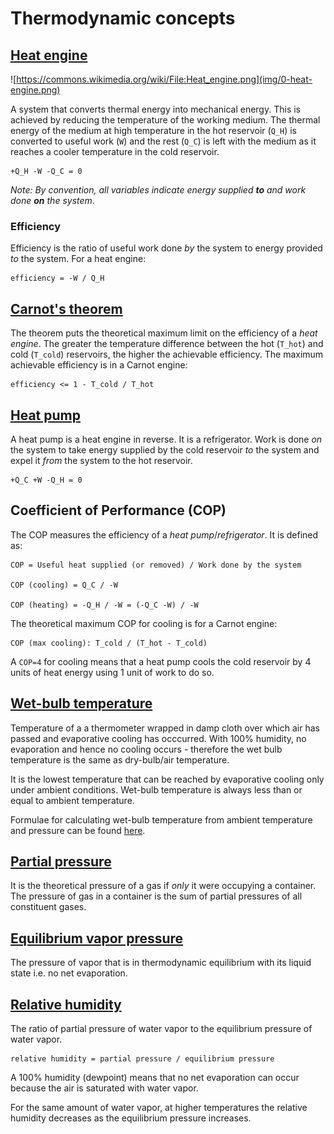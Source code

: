 # Thermodynamic concepts

## [Heat engine][1]

![https://commons.wikimedia.org/wiki/File:Heat_engine.png](img/0-heat-engine.png)

A system that converts thermal energy into mechanical energy. This is achieved by reducing the temperature of the working medium. The thermal energy of the medium at high temperature in the hot reservoir (`Q_H`) is converted to useful work (`W`) and the rest (`Q_C`) is left with the medium as it reaches a cooler temperature in the cold reservoir.

```
+Q_H -W -Q_C = 0
```

*Note: By convention, all variables indicate energy supplied **to** and work done **on** the system*.

### Efficiency

Efficiency is the ratio of useful work done *by* the system to energy provided *to* the system. For a heat engine:

```
efficiency = -W / Q_H
```

## [Carnot's theorem][2]

The theorem puts the theoretical maximum limit on the efficiency of a *heat engine*. The greater the temperature difference between the hot (`T_hot`) and cold (`T_cold`) reservoirs, the higher the achievable efficiency. The maximum achievable efficiency is in a Carnot engine:

```
efficiency <= 1 - T_cold / T_hot
```

## [Heat pump][7]

A heat pump is a heat engine in reverse. It is a refrigerator. Work is done *on* the system to take energy supplied by the cold reservoir *to* the system and expel it *from* the system to the hot reservoir.

```
+Q_C +W -Q_H = 0
```

## Coefficient of Performance (COP)

The COP measures the efficiency of a *heat pump*/*refrigerator*. It is defined as:

```
COP = Useful heat supplied (or removed) / Work done by the system

COP (cooling) = Q_C / -W

COP (heating) = -Q_H / -W = (-Q_C -W) / -W
```

The theoretical maximum COP for cooling is for a Carnot engine:

```
COP (max cooling): T_cold / (T_hot - T_cold)
```

A `COP=4` for cooling means that a heat pump cools the cold reservoir by 4 units of heat energy using 1 unit of work to do so.

## [Wet-bulb temperature][3]

Temperature of a a thermometer wrapped in damp cloth over which air has passed and evaporative cooling has occcurred. With 100% humidity, no evaporation and hence no cooling occurs - therefore the wet bulb temperature is the same as dry-bulb/air temperature.

It is the lowest temperature that can be reached by evaporative cooling only under ambient conditions. Wet-bulb temperature is always less than or equal to ambient temperature.

Formulae for calculating wet-bulb temperature from ambient temperature and pressure can be found [here][7].

## [Partial pressure][4]

It is the theoretical pressure of a gas if *only* it were occupying a container. The pressure of gas in a container is the sum of partial pressures of all constituent gases.

## [Equilibrium vapor pressure][5]

The pressure of vapor that is in thermodynamic equilibrium with its liquid state i.e. no net evaporation.

## [Relative humidity][6]

The ratio of partial pressure of water vapor to the equilibrium pressure of water vapor.

```
relative humidity = partial pressure / equilibrium pressure
```

A 100% humidity (dewpoint) means that no net evaporation can occur because the air is saturated with water vapor.

For the same amount of water vapor, at higher temperatures the relative humidity decreases as the equilibrium pressure increases.

[1]: https://en.wikipedia.org/wiki/Heat_engine
[2]: https://en.wikipedia.org/wiki/Carnot's_theorem_(thermodynamics)
[3]: https://en.wikipedia.org/wiki/Wet-bulb_temperature
[4]: https://en.wikipedia.org/wiki/Partial_pressure
[5]: https://en.wikipedia.org/wiki/Vapor_pressure
[6]: https://en.wikipedia.org/wiki/Relative_humidity
[7]: https://www.weather.gov/epz/wxcalc_rh
